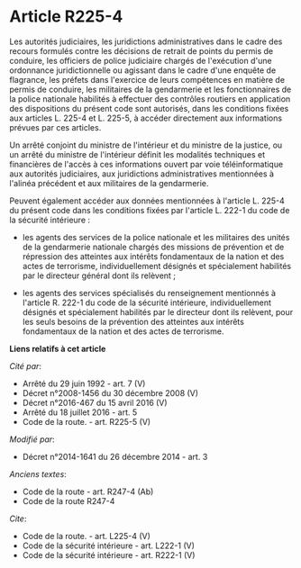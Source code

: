 # Article R225-4

Les autorités judiciaires, les juridictions administratives dans le cadre des recours formulés contre les décisions de
retrait de points du permis de conduire, les officiers de police judiciaire chargés de l'exécution d'une ordonnance
juridictionnelle ou agissant dans le cadre d'une enquête de flagrance, les préfets dans l'exercice de leurs compétences en
matière de permis de conduire, les militaires de la gendarmerie et les fonctionnaires de la police nationale habilités à
effectuer des contrôles routiers en application des dispositions du présent code sont autorisés, dans les conditions fixées
aux articles L. 225-4 et L. 225-5, à accéder directement aux informations prévues par ces articles. 

Un arrêté conjoint du ministre de l'intérieur et du ministre de la justice, ou un arrêté du ministre de l'intérieur définit
les modalités techniques et financières de l'accès à ces informations ouvert par voie téléinformatique aux autorités
judiciaires, aux juridictions administratives mentionnées à l'alinéa précédent et aux militaires de la gendarmerie. 

Peuvent également accéder aux données mentionnées à l'article L. 225-4 du présent code dans les conditions fixées par
l'article L. 222-1 du code de la sécurité intérieure :

- les agents des services de la police nationale et les militaires des unités de la gendarmerie nationale chargés des
missions de prévention et de répression des atteintes aux intérêts fondamentaux de la nation et des actes de terrorisme,
individuellement désignés et spécialement habilités par le directeur général dont ils relèvent ;

- les agents des services spécialisés du renseignement mentionnés à l'article R. 222-1 du code de la sécurité intérieure,
individuellement désignés et spécialement habilités par le directeur dont ils relèvent, pour les seuls besoins de la
prévention des atteintes aux intérêts fondamentaux de la nation et des actes de terrorisme.

**Liens relatifs à cet article**

_Cité par_:

  - Arrêté du 29 juin 1992 - art. 7 (V)
  - Décret n°2008-1456 du 30 décembre 2008 (V)
  - Décret n°2016-467 du 15 avril 2016 (V)
  - Arrêté du 18 juillet 2016 - art. 5
  - Code de la route. - art. R225-5 (V)

_Modifié par_:

  - Décret n°2014-1641 du 26 décembre 2014 - art. 3

_Anciens textes_:

  - Code de la route - art. R247-4 (Ab)
  - Code de la route R247-4

_Cite_:

  - Code de la route. - art. L225-4 (V)
  - Code de la sécurité intérieure - art. L222-1 (V)
  - Code de la sécurité intérieure - art. R222-1 (V)
